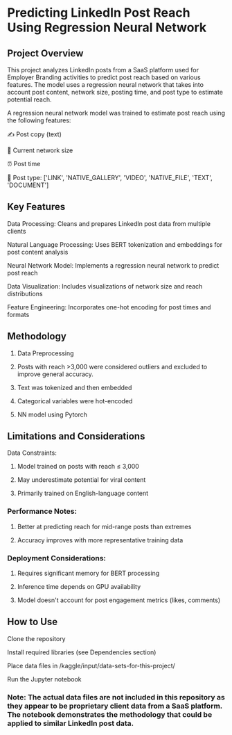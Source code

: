 # Predicting LinkedIn Post Reach Using Regression Neural Network

## Project Overview
This project analyzes LinkedIn posts from a SaaS platform used for Employer Branding activities to predict post reach based on various features. The model uses a regression neural network that takes into account post content, network size, posting time, and post type to estimate potential reach.

A regression neural network model was trained to estimate post reach using the following features:

✍️ Post copy (text)

👥 Current network size

⏰ Post time

📄 Post type: ['LINK', 'NATIVE_GALLERY', 'VIDEO', 'NATIVE_FILE', 'TEXT', 'DOCUMENT']

## Key Features

Data Processing: Cleans and prepares LinkedIn post data from multiple clients

Natural Language Processing: Uses BERT tokenization and embeddings for post content analysis

Neural Network Model: Implements a regression neural network to predict post reach

Data Visualization: Includes visualizations of network size and reach distributions

Feature Engineering: Incorporates one-hot encoding for post times and formats

## Methodology

1. Data Preprocessing

2. Posts with reach >3,000 were considered outliers and excluded to improve general accuracy.

3. Text was tokenized and then embedded

4. Categorical variables were hot-encoded

5. NN model using Pytorch

## Limitations and Considerations

Data Constraints:

1. Model trained on posts with reach ≤ 3,000

2. May underestimate potential for viral content

3. Primarily trained on English-language content

### Performance Notes:

1. Better at predicting reach for mid-range posts than extremes

2. Accuracy improves with more representative training data

### Deployment Considerations:

1. Requires significant memory for BERT processing

2. Inference time depends on GPU availability

3. Model doesn't account for post engagement metrics (likes, comments)

## How to Use

Clone the repository

Install required libraries (see Dependencies section)

Place data files in /kaggle/input/data-sets-for-this-project/

Run the Jupyter notebook

### Note: The actual data files are not included in this repository as they appear to be proprietary client data from a SaaS platform. The notebook demonstrates the methodology that could be applied to similar LinkedIn post data.
